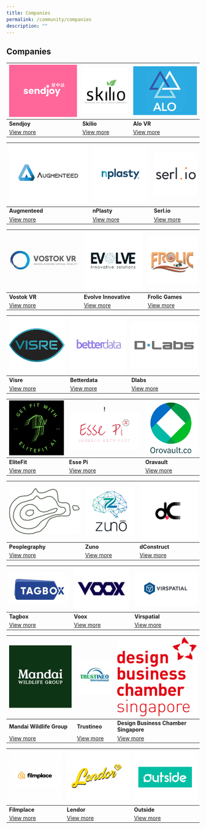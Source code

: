 ```yaml
---
title: Companies
permalink: /community/companies
description: ""
---
```

## Companies

| ![Alt text for image on Isomer site](/images/sendjoy.jpg) | ![Alt text for image on Isomer site](/images/Skilio.png) |![Alt text for image on Isomer site](/images/aloVR.jpg) |
| -------- | -------- | -------- |
| **Sendjoy**    | **Skilio**     | **Alo VR**  |
|[View more](/companies/Sendjoy) |    [View more](/companies/skilio)  | [View more](/companies/aloVR)  |

|![Alt text for image on Isomer site](/images/rsz_1augmenteed.png)| ![Alt text for image on Isomer site](/images/nplasty.png) | ![Alt text for image on Isomer site](/images/companies/serlIo.png)|
| -------- | -------- | -------- |
| **Augmenteed**    | **nPlasty**     | **Serl.io**  |
|[View more](/companies/augmenteed) |    [View more](/companies/nPlasty)  | [View more](/companies/Serlio)  |

|![Alt text for image on Isomer site](/images/companies/vostok.jpeg)| ![Alt text for image on Isomer site](/images/evolve_Innovative.jpg) |![Alt text for image on Isomer site](/images/companies/Frolic_Games.png)|
| -------- | -------- | -------- |
| **Vostok VR**    | **Evolve Innovative**     | **Frolic Games**  |
|[View more](/companies/vostokVR) |    [View more](/companies/evolveInnovative)  | [View more](/companies/frolicGames)  |

|![Alt text for image on Isomer site](/images/companies/visre.jpeg)| ![Alt text for image on Isomer site](/images/betterdata.png) |![Alt text for image on Isomer site](/images/dlabs.jpeg)|
| -------- | -------- | -------- |
| **Visre**    | **Betterdata**     | **Dlabs**  |
|[View more](/companies/visre) |    [View more](/companies/betterdata)  | [View more](/companies/dlabs)  |

|![Alt text for image on Isomer site](/images/elitefit.png)| !![Alt text for image on Isomer site](/images/companies/EssePi.png)|![Alt text for image on Isomer site](/images/oravault.jpeg)|
| -------- | -------- | -------- |
| **EliteFit**    | **Esse Pi**     | **Oravault**  |
|[View more](/companies/eliteFit) |    [View more](/companies/essePi)  | [View more](/companies/oravault)  |

|![Alt text for image on Isomer site](/images/peoplegraphy.png)| ![Alt text for image on Isomer site](/images/companies/zuno.png)|![Alt text for image on Isomer site](/images/dconstruct.png)|
| -------- | -------- | -------- |
| **Peoplegraphy**    | **Zuno**     | **dConstruct**  |
|[View more](/companies/peoplegraphy) |    [View more](/companies/zuno)  | [View more](/companies/dConstruct)  |

|![Alt text for image on Isomer site](/images/companies/tagbox.png)|![Alt text for image on Isomer site](/images/companies/voox.png)|![Alt text for image on Isomer site](/images/companies/virspatial.jpeg)|
| -------- | -------- | -------- |
| **Tagbox**    | **Voox**     | **Virspatial**  |
|[View more](/companies/tagbox) |    [View more](/companies/voox)  | [View more](/companies/virspatial)  |

|![Alt text for image on Isomer site](/images/mandaiWildlifeGroup.png)|![Alt text for image on Isomer site](/images/rsz_trustineo.jpeg)|![Alt text for image on Isomer site](/images/companies/DBCS.png)|
| -------- | -------- | -------- |
| **Mandai Wildlife Group**    | **Trustineo**     | **Design Business Chamber Singapore**  |
|[View more](/companies/mandaiWildlifeGroup) |    [View more](/companies/trustineo)  | [View more](/companies/DBCS)  |

|![Alt text for image on Isomer site](/images/filmplace.jpeg)|![Alt text for image on Isomer site](/images/companies/Lendor.png)|![Alt text for image on Isomer site](/images/outside.jpeg)|
| -------- | -------- | -------- |
| **Filmplace**    | **Lendor**     | **Outside**  |
|[View more](/companies/filmplace) |    [View more](/companies/lendor)  | [View more](/companies/outside)  |
